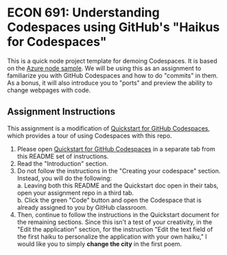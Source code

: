 
# ECON 691: Understanding Codespaces using GitHub's "Haikus for Codespaces"

This is a quick node project template for demoing Codespaces. It is based on the [Azure node sample](https://github.com/Azure-Samples/nodejs-docs-hello-world). We will be using this as an assignment to familiarize you with GitHub Codespaces and how to do "commits" in them. As a bonus, it will also introduce you to "ports" and preview the ability to change webpages with code.

## Assignment Instructions

This assignment is a modification of [Quickstart for GitHub Codespaces](https://docs.github.com/en/codespaces/getting-started/quickstart), which provides a tour of using Codespaces with this repo.

1. Please open [Quickstart for GitHub Codespaces](https://docs.github.com/en/codespaces/getting-started/quickstart) in a separate tab from this README set of instructions.
2. Read the "Introduction" section.
3. Do not follow the instructions in the "Creating your codespace" section. Instead, you will do the following:  
    a. Leaving both this README and the Quickstart doc open in their tabs, open your assignment repo in a third tab.  
    b. Click the green "Code" button and open the Codespace that is already assigned to you by GitHub classroom.
4.  Then, continue to follow the instructions in the Quickstart document for the remaining sections. Since this isn't a test of your creativity, in the "Edit the application" section, for the instruction "Edit the text field of the first haiku to personalize the application with your own haiku," I would like you to simply **change the city** in the first poem. 
